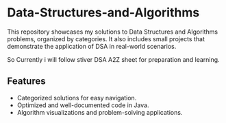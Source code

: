 # Data-Structures-and-Algorithms
This repository showcases my solutions to Data Structures and Algorithms problems, organized by categories. It also includes small projects that demonstrate the application of DSA in real-world scenarios.

So Currently i will follow stiver DSA A2Z sheet for preparation and learning.

## Features
- Categorized solutions for easy navigation.
- Optimized and well-documented code in Java.
- Algorithm visualizations and problem-solving applications.
